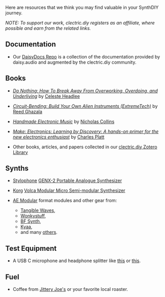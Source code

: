 Here are resources that we think you may find valuable in your SynthDIY journey.

*NOTE: To support our work, clectric.diy registers as an affiliate, where possible and earn from the related links.*

## Documentation
- Our [DaisyDocs Repo](https://github.com/clectric-diy/DaisyDocs) is a collection of the documentation provided by daisy.audio and augmented by the clectric.diy community.

## Books
- [_Do Nothing: How To Break Away From Overworking, Overdoing, and Underliving_](https://amzn.to/4oDdPE9) by [Celeste Headlee](https://celesteheadlee.com/about-celeste-headlee/)
  
- [_Circuit-Bending: Build Your Own Alien Instruments (ExtremeTech)_](https://amzn.to/41Mgkdk) by [Reed Ghazala](http://www.anti-theory.com/bio/)

- [_Handmade Electronic Music_](https://amzn.to/45DoNks) by [Nicholas Collins](https://www.nicolascollins.com/handmade.htm)
  
- [_Make: Electronics: Learning by Discovery: A hands-on primer for the new electronics enthusiast_](https://amzn.to/46UGApt) by [Charles Platt](https://www.makershed.com/collections/charles-platt)
  
- Other books, articles, and papers collected in our [clectric.diy Zotero Library](https://www.zotero.org/clectric.diy/library)

## Synths
- [Stylophone](https://stylophone.com/product/stylophone-genx-2-us/) [GENX-2 Portable Analogue Synthesizer](https://amzn.to/3JhKVt0)
  
- [Korg](https://www.korg.com/us/products/dj/volca_modular/) [Volca Modular Micro Semi-modular Synthesizer](https://amzn.to/4ouHgbk)
  
- [AE Modular](../Formats/AE-Modular) format modules and other gear from:
	- [Tangible Waves](https://www.tangiblewaves.com),
	- [Wonkystuff](https://wonkystuff.co.uk),
	- [BF Synth](https://www.tindie.com/stores/bfsynths/),
	- [Kyaa](https://kyaa.co),
	- and many [others](https://clectric.audio).

## Test Equipment
- A USB C microphone and headphone splitter like [this](https://amzn.to/47tUSgY) or [this](https://amzn.to/45AAAzX).

## Fuel
- Coffee from [Jittery Joe's](https://jitteryjoes.com) or your favorite local roaster.
